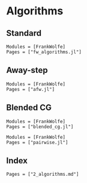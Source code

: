 # Algorithms

## Standard

```@autodocs
Modules = [FrankWolfe]
Pages = ["fw_algorithms.jl"]
```

## Away-step

```@autodocs
Modules = [FrankWolfe]
Pages = ["afw.jl"]
```

## Blended CG

```@autodocs
Modules = [FrankWolfe]
Pages = ["blended_cg.jl"]
```

```@autodocs
Modules = [FrankWolfe]
Pages = ["pairwise.jl"]
```

## Index

```@index
Pages = ["2_algorithms.md"]
```
